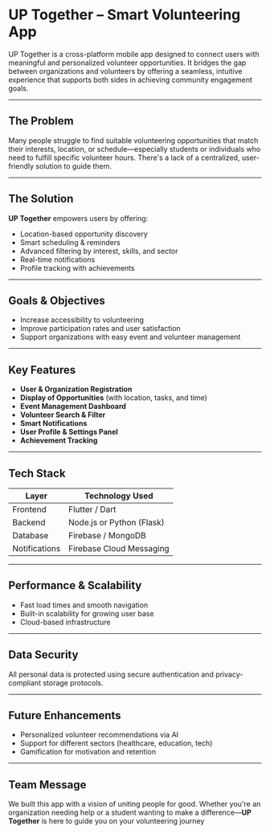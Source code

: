 # UP Together – Smart Volunteering App 

UP Together is a cross-platform mobile app designed to connect users with meaningful and personalized volunteer opportunities. It bridges the gap between organizations and volunteers by offering a seamless, intuitive experience that supports both sides in achieving community engagement goals.

---

##  The Problem

Many people struggle to find suitable volunteering opportunities that match their interests, location, or schedule—especially students or individuals who need to fulfill specific volunteer hours. There's a lack of a centralized, user-friendly solution to guide them.

---

##  The Solution

**UP Together** empowers users by offering:
-  Location-based opportunity discovery
-  Smart scheduling & reminders
-  Advanced filtering by interest, skills, and sector
-  Real-time notifications
-  Profile tracking with achievements

---

##  Goals & Objectives

- Increase accessibility to volunteering
- Improve participation rates and user satisfaction
- Support organizations with easy event and volunteer management

---

##  Key Features

- **User & Organization Registration**
- **Display of Opportunities** (with location, tasks, and time)
- **Event Management Dashboard**
- **Volunteer Search & Filter**
- **Smart Notifications**
- **User Profile & Settings Panel**
- **Achievement Tracking**

---

##  Tech Stack

| Layer         | Technology Used               |
|---------------|-------------------------------|
| Frontend      | Flutter / Dart                |
| Backend       | Node.js or Python (Flask)     |
| Database      | Firebase / MongoDB            |
| Notifications | Firebase Cloud Messaging      |

---

##  Performance & Scalability

- Fast load times and smooth navigation
- Built-in scalability for growing user base
- Cloud-based infrastructure

---

##  Data Security

All personal data is protected using secure authentication and privacy-compliant storage protocols.

---

##  Future Enhancements

- Personalized volunteer recommendations via AI
- Support for different sectors (healthcare, education, tech)
- Gamification for motivation and retention

---

##  Team Message

We built this app with a vision of uniting people for good. Whether you're an organization needing help or a student wanting to make a difference—**UP Together** is here to guide you on your volunteering journey 
